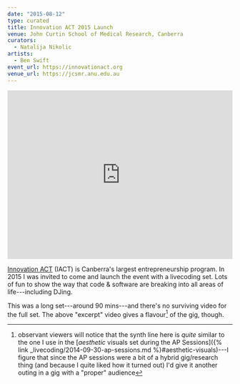 ```yaml
---
date: "2015-08-12"
type: curated
title: Innovation ACT 2015 Launch
venue: John Curtin School of Medical Research, Canberra
curators:
  - Natalija Nikolic
artists:
  - Ben Swift
event_url: https://innovationact.org
venue_url: https://jcsmr.anu.edu.au
---
```


<div style="padding:75% 0 0 0;position:relative;"><iframe src="https://player.vimeo.com/video/315617174?color=be2edd" style="position:absolute;top:0;left:0;width:100%;height:100%;" frameborder="0" webkitallowfullscreen mozallowfullscreen allowfullscreen></iframe></div><script src="https://player.vimeo.com/api/player.js"></script>

[Innovation ACT](https://innovationact.org) (IACT) is Canberra's largest
entrepreneurship program. In 2015 I was invited to come and launch the event
with a livecoding set. Lots of fun to show the way that code & software are
breaking into all areas of life---including DJing.

This was a long set---around 90 mins---and there's no surviving video for the
full set. The above "excerpt" video gives a flavour[^ap] of the gig, though.

[^ap]:
    observant viewers will notice that the synth line here is _quite_ similar to
    the one I use in the [*aesthetic* visuals set during the AP
    Sessions]({% link _livecoding/2014-09-30-ap-sessions.md
    %}#aesthetic-visuals)---I figure that since the AP sessions were a bit of a hybrid
    gig/research thing (and because I quite liked how it turned out) I'd give it
    another outing in a gig with a "proper" audience
